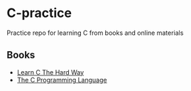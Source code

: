 # C-practice
Practice repo for learning C from books and online materials

## Books

- [Learn C The Hard Way](./Learn_C_the_hard_way/)
- [The C Programming Language](./The_C_Programming_Language)


